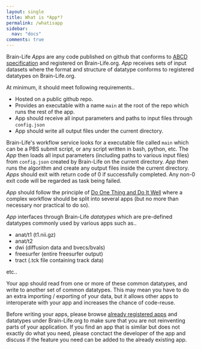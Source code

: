 ```yaml
---
layout: single
title: What is *App*?
permalink: /whatisapp
sidebar:
  nav: "docs"
comments: true
---
```


Brain-Life *Apps* are any code published on github that conforms to [ABCD specification](https://github.com/brain-life/abcd-spec) and registered on Brain-Life.org. *App* receives sets of input datasets where the format and structure of datatype conforms to registered datatypes on Brain-Life.org. 

At minimum, it should meet following requirements..

* Hosted on a public github repo.
* Provides an executable with a name `main` at the root of the repo which runs the rest of the app.
* App should receive all input parameters and paths to input files through `config.json`
* App should write all output files under the current directory.

Brain-Life's workflow service looks for a executable file called `main` which can be a PBS submit script, or any script written in bash, python, etc. The *App* then loads all input parameters (including paths to various input files) from `config.json` created by Brain-Life on the current directory. *App* then runs the algorithm and create any output files inside the current directory. *Apps* should exit with return code of 0 if successfully completed. Any non-0 exit code will be regarded as task being failed.

*App* should follow the principle of [Do One Thing and Do It Well](https://en.wikipedia.org/wiki/Unix_philosophy#Do_One_Thing_and_Do_It_Well) where a complex workflow should be split into several apps (but no more than necessary nor practical to do so). 

*App* interfaces through Brain-Life *datatypes* which are pre-defined datatypes commonly used by various apps such as..

* anat/t1 (t1.nii.gz)
* anat/t2 
* dwi (diffusion data and bvecs/bvals)
* freesurfer (entire freesurfer output)
* tract (.tck file containing track data)

etc..

Your app should read from one or more of these common datatypes, and write to another set of common datatypes. This may mean you have to do an extra importing / exporting of your data, but it allows other apps to interoperate with your app and increases the chance of code-reuse. 

Before writing your apps, please browse [already registered apps](https://brainlife.io/warehouse/#/apps) and datatypes under Brain-Life.org to make sure that you are not reinventing parts of your application. If you find an app that is similar but does not exactly do what you need, please conctact the developer of the app and discuss if the feature you need can be added to the already existing app. 

